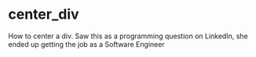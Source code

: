 # center_div
How to center a div. Saw this as a programming question on LinkedIn, she ended up getting the job as a Software Engineer<br />
